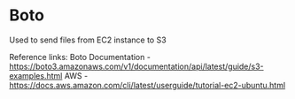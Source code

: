 # Boto

Used to send files from EC2 instance to S3

Reference links:
Boto Documentation - https://boto3.amazonaws.com/v1/documentation/api/latest/guide/s3-examples.html
AWS - https://docs.aws.amazon.com/cli/latest/userguide/tutorial-ec2-ubuntu.html

